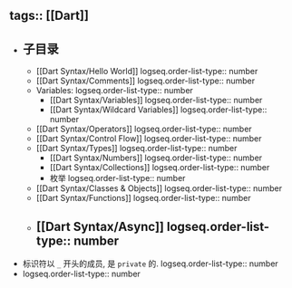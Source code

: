 tags:: [[Dart]]
---

- ## 子目录
	- [[Dart Syntax/Hello World]]
	  logseq.order-list-type:: number
	- [[Dart Syntax/Comments]]
	  logseq.order-list-type:: number
	- Variables:
	  logseq.order-list-type:: number
		- [[Dart Syntax/Variables]]
		  logseq.order-list-type:: number
		- [[Dart Syntax/Wildcard Variables]]
		  logseq.order-list-type:: number
	- [[Dart Syntax/Operators]]
	  logseq.order-list-type:: number
	- [[Dart Syntax/Control Flow]]
	  logseq.order-list-type:: number
	- [[Dart Syntax/Types]]
	  logseq.order-list-type:: number
		- [[Dart Syntax/Numbers]]
		  logseq.order-list-type:: number
		- [[Dart Syntax/Collections]]
		  logseq.order-list-type:: number
		- 枚举
		  logseq.order-list-type:: number
	- [[Dart Syntax/Classes & Objects]]
	  logseq.order-list-type:: number
	- [[Dart Syntax/Functions]]
	  logseq.order-list-type:: number
	- [[Dart Syntax/Async]]
	  logseq.order-list-type:: number
		-
- 标识符以 `_` 开头的成员, 是 `private` 的.
  logseq.order-list-type:: number
- logseq.order-list-type:: number